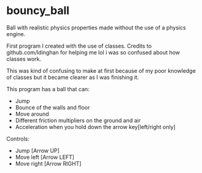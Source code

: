# bouncy_ball
Ball with realistic physics properties made without the use of a physics engine.


First program I created with the use of classes. Credits to github.com/ldinghan for helping me lol i was so confused about how classes work.

This was kind of confusing to make at first because of my poor knowledge of classes but it became clearer as I was finishing it.

This program has a ball that can:
- Jump
- Bounce of the walls and floor
- Move around
- Different friction multipliers on the ground and air
- Acceleration when you hold down the arrow key[left/right only]

Controls:
- Jump        [Arrow UP]
- Move left   [Arrow LEFT]
- Move right  [Arrow RIGHT]
